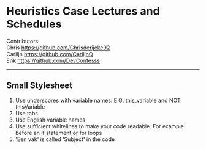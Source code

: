 # Heuristics Case Lectures and Schedules

Contributors: <br />
Chris https://github.com/Chrisderijcke92<br />
Carlijn https://github.com/CarlijnQ<br />
Erik https://github.com/DevConfesss<br />

---

## Small Stylesheet
1. Use underscores with variable names. E.G. this_variable and NOT thisVariable
2. Use tabs
3. Use English variable names
4. Use sufficient whitelines to make your code readable. For example before an if statement or for loops
5. 'Een vak' is called 'Subject' in the code
